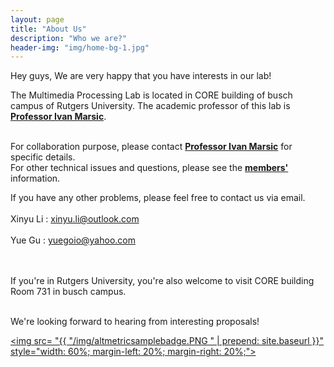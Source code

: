 ```yaml
---
layout: page
title: "About Us"
description: "Who we are?"
header-img: "img/home-bg-1.jpg"
---
```

Hey guys, We are very happy that you have interests in our lab!

The Multimedia Processing Lab is located in CORE building of busch campus of Rutgers University. The academic professor of this lab is <b><a href="http://www.ece.rutgers.edu/~marsic/">Professor Ivan Marsic</a></b>.

<br>
For collaboration purpose, please contact <b><a href="http://www.ece.rutgers.edu/~marsic/">Professor Ivan Marsic</a></b> for specific details. 
<br>
For other technical issues and questions, please see the <b><a href="https://lihc9226.github.io/project-pages/members/">members'</a></b> information.
<br>

If you have any other problems, please feel free to contact us via email.
<br><br>
Xinyu Li : xinyu.li@outlook.com
<br><br>
Yue Gu : yuegoio@yahoo.com

<br><br>
If you're in Rutgers University, you're also welcome to visit CORE building Room 731 in busch campus.
<br><br>

<p>We're looking forward to hearing from interesting proposals!</p>

<a href="https://www.altmetric.com/"><img src= "{{ "/img/altmetricsamplebadge.PNG " | prepend: site.baseurl }}" style="width: 60%; margin-left: 20%; margin-right: 20%;"></a>

